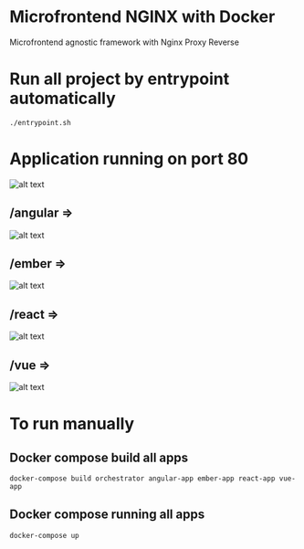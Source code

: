 # Microfrontend NGINX with Docker
Microfrontend agnostic framework with Nginx Proxy Reverse

# Run all project by entrypoint automatically
```./entrypoint.sh```

# Application running on port 80
![alt text](image.png)

## /angular =>

![alt text](image-1.png)

## /ember =>

![alt text](image-2.png)

## /react =>

![alt text](image-3.png)

## /vue =>

![alt text](image-4.png)

# To run manually

## Docker compose build all apps
```docker-compose build orchestrator angular-app ember-app react-app vue-app```

## Docker compose running all apps
```docker-compose up```